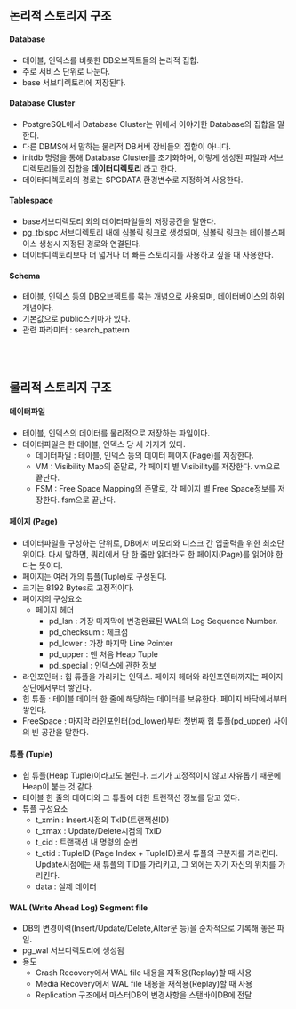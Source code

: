 ## 논리적 스토리지 구조

#### Database
- 테이블, 인덱스를 비롯한 DB오브젝트들의 논리적 집합.
- 주로 서비스 단위로 나눈다.
- base 서브디렉토리에 저장된다.

#### Database Cluster
- PostgreSQL에서 Database Cluster는 위에서 이야기한 Database의 집합을 말한다.
- 다른 DBMS에서 말하는 물리적 DB서버 장비들의 집합이 아니다.
- initdb 명령을 통해 Database Cluster를 초기화하며, 이렇게 생성된 파일과 서브디렉토리들의 집합을 **데이터디렉토리** 라고 한다.
- 데이터디렉토리의 경로는 $PGDATA 환경변수로 지정하여 사용한다.

#### Tablespace 
- base서브디렉토리 외의  데이터파일들의 저장공간을 말한다.
- pg_tblspc 서브디렉토리 내에 심볼릭 링크로 생성되며, 심볼릭 링크는 테이블스페이스 생성시 지정된 경로와 연결된다.
- 데이터디렉토리보다 더 넓거나 더 빠른 스토리지를 사용하고 싶을 때 사용한다.

#### Schema
- 테이블, 인덱스 등의 DB오브젝트를 묶는 개념으로 사용되며, 데이터베이스의 하위개념이다.
- 기본값으로 public스키마가 있다.
- 관련 파라미터 : search_pattern

<br><br>
## 물리적 스토리지 구조

#### 데이터파일
- 테이블, 인덱스의 데이터를 물리적으로 저장하는 파일이다.
- 데이터파일은 한 테이블, 인덱스 당 세 가지가 있다.
  - 데이터파일 : 테이블, 인덱스 등의 데이터 페이지(Page)를 저장한다.
  - VM : Visibility Map의 준말로, 각 페이지 별 Visibility를 저장한다. vm으로 끝난다.
  - FSM : Free Space Mapping의 준말로, 각 페이지 별 Free Space정보를 저장한다. fsm으로 끝난다.

#### 페이지 (Page)
- 데이터파일을 구성하는 단위로, DB에서 메모리와 디스크 간 입출력을 위한 최소단위이다.
다시 말하면, 쿼리에서 단 한 줄만 읽더라도 한 페이지(Page)를 읽어야 한다는 뜻이다.
- 페이지는 여러 개의 튜플(Tuple)로 구성된다.
- 크기는 8192 Bytes로 고정적이다.
- 페이지의 구성요소
  - 페이지 헤더
    - pd_lsn : 가장 마지막에 변경완료된 WAL의 Log Sequence Number.
    - pd_checksum : 체크섬
    - pd_lower : 가장 마지막 Line Pointer
    - pd_upper : 맨 처음 Heap Tuple
    - pd_special : 인덱스에 관한 정보
 - 라인포인터 : 힙 튜플을 가리키는 인덱스. 페이지 헤더와 라인포인터까지는 페이지 상단에서부터 쌓인다.
 - 힙 튜플 : 테이블 데이터 한 줄에 해당하는 데이터를 보유한다. 페이지 바닥에서부터 쌓인다.
 - FreeSpace : 마지막 라인포인터(pd_lower)부터 첫번째 힙 튜플(pd_upper) 사이의 빈 공간을 말한다.
   
#### 튜플 (Tuple)
- 힙 튜플(Heap Tuple)이라고도 불린다. 크기가 고정적이지 않고 자유롭기 때문에 Heap이 붙는 것 같다.
- 테이블 한 줄의 데이터와 그 튜플에 대한 트랜잭션 정보를 담고 있다.
- 튜플 구성요소
  - t_xmin : Insert시점의 TxID(트랜잭션ID)
  - t_xmax : Update/Delete시점의 TxID
  - t_cid : 트랜잭션 내 명령의 순번
  - t_ctid : TupleID (Page Index + TupleID)로서 튜플의 구분자를 가리킨다. Update시점에는 새 튜플의 TID를 가리키고, 그 외에는 자기 자신의 위치를 가리킨다.
  - data : 실제 데이터

#### WAL (Write Ahead Log) Segment file
- DB의 변경이력(Insert/Update/Delete,Alter문 등)을 순차적으로 기록해 놓은 파일.
- pg_wal 서브디렉토리에 생성됨
- 용도
  - Crash Recovery에서 WAL file 내용을 재적용(Replay)할 때 사용
  - Media Recovery에서 WAL file 내용을 재적용(Replay)할 때 사용
  - Replication 구조에서 마스터DB의 변경사항을 스탠바이DB에 전달
